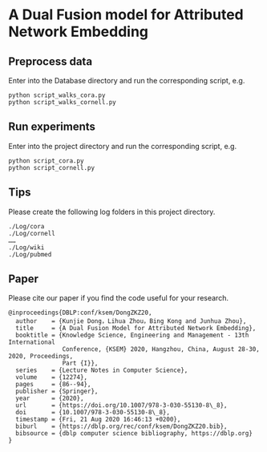 # A Dual Fusion model for Attributed Network Embedding

## Preprocess data

Enter into the Database directory and run the corresponding script, e.g.

```
python script_walks_cora.py
python script_walks_cornell.py
```

## Run experiments
Enter into the project directory and run the corresponding script, e.g.

```
python script_cora.py
python script_cornell.py
```

## Tips
Please create the following log folders in this project directory.
```
./Log/cora
./Log/cornell
……
./Log/wiki
./Log/pubmed
```
## Paper
Please cite our paper if you find the code useful for your research.

```
@inproceedings{DBLP:conf/ksem/DongZKZ20,
  author    = {Kunjie Dong，Lihua Zhou，Bing Kong and Junhua Zhou},
  title     = {A Dual Fusion Model for Attributed Network Embedding},
  booktitle = {Knowledge Science, Engineering and Management - 13th International
               Conference, {KSEM} 2020, Hangzhou, China, August 28-30, 2020, Proceedings,
               Part {I}},
  series    = {Lecture Notes in Computer Science},
  volume    = {12274},
  pages     = {86--94},
  publisher = {Springer},
  year      = {2020},
  url       = {https://doi.org/10.1007/978-3-030-55130-8\_8},
  doi       = {10.1007/978-3-030-55130-8\_8},
  timestamp = {Fri, 21 Aug 2020 16:46:13 +0200},
  biburl    = {https://dblp.org/rec/conf/ksem/DongZKZ20.bib},
  bibsource = {dblp computer science bibliography, https://dblp.org}
}

```

